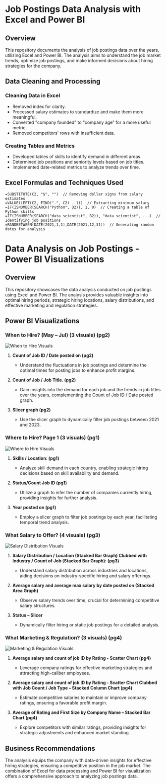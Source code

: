 # Job Postings Data Analysis with Excel and Power BI

## Overview

This repository documents the analysis of job postings data over the years, utilizing Excel and Power BI. The analysis aims to understand the job market trends, optimize job postings, and make informed decisions about hiring strategies for the company.

## Data Cleaning and Processing

### Cleaning Data in Excel
- Removed index for clarity.
- Processed salary estimates to standardize and make them more meaningful.
- Converted "company founded" to "company age" for a more useful metric.
- Removed competitors' rows with insufficient data.

### Creating Tables and Metrics
- Developed tables of skills to identify demand in different areas.
- Determined job positions and seniority levels based on job titles.
- Implemented date-related metrics to analyze trends over time.


## Excel Formulas and Techniques Used

```excel
=SUBSTITUTE(C2, "$", "")  // Removing dollar signs from salary estimates
=VALUE(LEFT(C2, FIND("-", C2) - 1))  // Extracting minimum salary
=IF(ISNUMBER(SEARCH("Python", D2)), 1, 0)  // Creating a table of Python skills
=IF(ISNUMBER(SEARCH("data scientist", B2)), "data scientist", ...)  // Identifying job positions
=RANDBETWEEN(DATE(2021,1,1),DATE(2021,12,31))  // Generating random dates for analysis 
```


# Data Analysis on Job Postings - Power BI Visualizations

## Overview

This repository showcases the data analysis conducted on job postings using Excel and Power BI. The analysis provides valuable insights into optimal hiring periods, strategic hiring locations, salary distributions, and effective marketing and regulation strategies.

## Power BI Visualizations

### When to Hire? (May – Jul) (3 visuals) (pg2)
![When to Hire Visuals](Img/Screenshot_2024-01-11_12.21.33_PM.jpeg)

1. **Count of Job ID / Date posted on (pg2)**
   - Understand the fluctuations in job postings and determine the optimal times for posting jobs to enhance profit margins.

2. **Count of Job / Job Title. (pg2)**
   - Gain insights into the demand for each job and the trends in job titles over the years, complementing the Count of Job ID / Date posted graph.

3. **Slicer graph (pg2)**
   - Use the slicer graph to dynamically filter job postings between 2021 and 2023.

### Where to Hire? Page 1 (3 visuals) (pg1)
![Where to Hire Visuals](Img/Screenshot_2024-01-11_12.24.32_PM.jpeg)

1. **Skills / Location: (pg1)**
   - Analyze skill demand in each country, enabling strategic hiring decisions based on skill availability and demand.

2. **Status/Count Job ID (pg1)**
   - Utilize a graph to infer the number of companies currently hiring, providing insights for further analysis.

3. **Year posted on (pg1)**
   - Employ a slicer graph to filter job postings by each year, facilitating temporal trend analysis.

### What Salary to Offer? (4 visuals) (pg3)
![Salary Distribution Visuals](Img/Screenshot_2024-01-11_12.23.25_PM.jpeg)

1. **Salary Distribution / Location (Stacked Bar Graph) Clubbed with Industry / Count of Job (Stacked Bar Graph): (pg3)**
   - Understand salary distribution across industries and locations, aiding decisions on industry-specific hiring and salary offerings.

2. **Average salary and average max salary by date posted on (Stacked Area Graph)**
   - Observe salary trends over time, crucial for determining competitive salary structures.

3. **Status – Slicer**
   - Dynamically filter hiring or static job postings for a detailed analysis.

### What Marketing & Regulation? (3 visuals) (pg4)
![Marketing & Regulation Visuals](Img/Screenshot_2024-01-11_12.23.34_PM.jpeg)

1. **Average salary and count of job ID by Rating - Scatter Chart (pg4)**
   - Leverage company ratings for effective marketing strategies and attracting high-caliber employees.

2. **Average salary and count of job ID by Rating - Scatter Chart Clubbed with Job Count / Job Type – Stacked Column Chart (pg4)**
   - Estimate competitive salaries to maintain or improve company ratings, ensuring a favorable profit margin.

3. **Average of Rating and First Size by Company Name – Stacked Bar Chart (pg4)**
   - Explore competitors with similar ratings, providing insights for strategic adjustments and enhanced market standing.

## Business Recommendations

The analysis equips the company with data-driven insights for effective hiring strategies, ensuring a competitive position in the job market. The combination of Excel for data processing and Power BI for visualization offers a comprehensive approach to analyzing job postings data.

